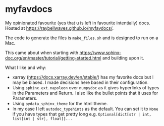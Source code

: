 # myfavdocs
My opinionated favourite (yes that u is left in favourite intentially) docs.
Hosted at https://raybellwaves.github.io/myfavdocs/.

The code to generate the files is `make_files.sh` and is designed to run on a Mac.

This came about when starting with https://www.sphinx-doc.org/en/master/tutorial/getting-started.html and building upon it.

What I like and why:
 - xarray (https://docs.xarray.dev/en/stable/) has my favorite docs but I may be biased. I made decisions here based in their configuration.
 - Using `sphinx.ext.napoleon` over `numpydoc` as it gives hyperlinks of types in the Parameters and Return. I also like the bullet points that it uses for Parameters.
 - Using `pydata_sphinx_theme` for the html theme.
 - In my case I left `autodoc_typehints` as the default. You can set it to `None` if you have types that get pretty long e.g. `Optional[dict[str | int, list[int | str], float]]...`